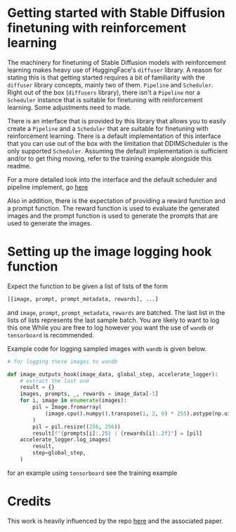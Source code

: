 # Getting started with Stable Diffusion finetuning with reinforcement learning

The machinery for finetuning of Stable Diffusion models with reinforcement learning makes heavy use of HuggingFace's `diffuser`
library. A reason for  stating this is that getting started requires a bit of familiarity with the `diffuser` library concepts, mainly two of them.
`Pipeline` and `Scheduler`. 
Right out of the box (`diffusers` library), there isn't a `Pipeline` nor a `Scheduler` instance that is suitable for finetuning with reinforcement learning. Some adjustments need to made. 

There is an interface that is provided by this library that allows you to easily create a `Pipeline` and a `Scheduler` that are suitable for finetuning with reinforcement learning. There is a default implementation of this interface that you can use out of the box with the limitation that DDIMScheduler is the only supported `Scheduler`. Assuming the default implementation is sufficient and/or to get thing moving, refer to the training example alongside this readme. 

For a more detailed look into the interface and the default scheduler and pipeline implement, go [here](https://github.com/lvwerra/trl/models/modelling_sd_base.py)

Also in addition, there is the expectation of providing a reward function and a prompt function. The reward function is used to evaluate the generated images  and the prompt function is used to generate the prompts that are used to generate the images.

# Setting up the image logging hook function

Expect the function to be given a list of lists of the form
```python
[[image, prompt, prompt_metadata, rewards], ...]

```
and `image`, `prompt`, `prompt_metadata`, `rewards` are batched.
The last list in the lists of lists represents the last sample batch. You are likely to want to log this one
While you are free to log however you want the use of `wandb` or `tensorboard` is recommended.

Example code for logging sampled images with `wandb` is given below.

```python
# for logging these images to wandb

def image_outputs_hook(image_data, global_step, accelerate_logger):
    # extract the last one
    result = {}
    images, prompts, _, rewards = image_data[-1]
    for i, image in enumerate(images):
        pil = Image.fromarray(
            (image.cpu().numpy().transpose(1, 2, 0) * 255).astype(np.uint8)
        )
        pil = pil.resize((256, 256))
        result[f"{prompts[i]:.25} | {rewards[i]:.2f}"] = [pil]
    accelerate_logger.log_images(
        result,
        step=global_step,
    )

```

for an example using `tensorboard` see the training example

# Credits

This work is heavily influenced by the repo [here](https://github.com/kvablack/ddpo-pytorch) and the associated paper.